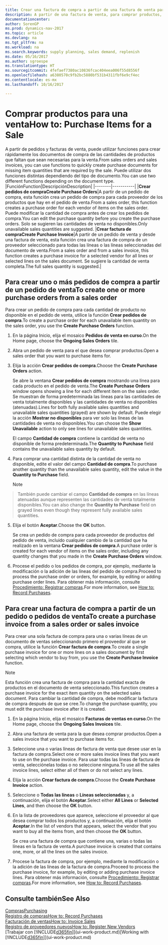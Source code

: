 ```yaml
---
title: Crear una factura de compra a partir de una factura de venta para comprar productos para una venta
description: A partir de una factura de venta, para comprar productos, puede crear una factura de compra de un proveedor.
documentationcenter: 
author: SorenGP
ms.prod: dynamics-nav-2017
ms.topic: article
ms.devlang: na
ms.tgt_pltfrm: na
ms.workload: na
ms.search.keywords: supply planning, sales demand, replenish
ms.date: 05/16/2017
ms.author: sgroespe
ms.translationtype: HT
ms.sourcegitcommit: 4fefaef7380ac10836fcac404eea006f55d8556f
ms.openlocfilehash: a6380570c9fb2bc5880bf531b4311fbf6e9cf4ec
ms.contentlocale: es-mx
ms.lasthandoff: 10/16/2017

---
```

# <a name="how-to-purchase-items-for-a-sale"></a><span data-ttu-id="630ab-103">Comprar productos para una venta</span><span class="sxs-lookup"><span data-stu-id="630ab-103">How to: Purchase Items for a Sale</span></span>
<span data-ttu-id="630ab-104">A partir de pedidos y facturas de venta, puede utilizar funciones para crear rápidamente los documentos de compra de las cantidades de productos que faltan que sean necesarias para la venta.</span><span class="sxs-lookup"><span data-stu-id="630ab-104">From sales orders and sales invoices, you can use functions to quickly create purchase documents for missing item quantities that are required by the sale.</span></span> <span data-ttu-id="630ab-105">Puede utilizar dos funciones distintas dependiendo del tipo de documento.</span><span class="sxs-lookup"><span data-stu-id="630ab-105">You can use two different functions depending on the document type.</span></span>
|<span data-ttu-id="630ab-106">Función</span><span class="sxs-lookup"><span data-stu-id="630ab-106">Function</span></span>|<span data-ttu-id="630ab-107">Descripción</span><span class="sxs-lookup"><span data-stu-id="630ab-107">Description</span></span>|
|--------|-----------|
|<span data-ttu-id="630ab-108">**Crear pedidos de compra**</span><span class="sxs-lookup"><span data-stu-id="630ab-108">**Create Purchase Orders**</span></span>|<span data-ttu-id="630ab-109">A partir de un pedido de compra, esta función crea un pedido de compra para cada proveedor de los productos que hay en el pedido de venta.</span><span class="sxs-lookup"><span data-stu-id="630ab-109">From a sales order, this function creates a purchase order for each vendor of items on the sales order.</span></span> <span data-ttu-id="630ab-110">Puede modificar la cantidad de compra antes de crear los pedidos de compra.</span><span class="sxs-lookup"><span data-stu-id="630ab-110">You can edit the purchase quantity before you create the purchase orders.</span></span> <span data-ttu-id="630ab-111">Solo se sugieren las cantidades de venta no disponibles.</span><span class="sxs-lookup"><span data-stu-id="630ab-111">Only unavailable sales quantities are suggested.</span></span>
|<span data-ttu-id="630ab-112">**Crear factura de compra**</span><span class="sxs-lookup"><span data-stu-id="630ab-112">**Create Purchase Invoice**</span></span>|<span data-ttu-id="630ab-113">A partir de un pedido de venta y desde una factura de venta, esta función crea una factura de compra de un proveedor seleccionado para todas las líneas o las líneas seleccionadas del documento de venta.</span><span class="sxs-lookup"><span data-stu-id="630ab-113">From a sales order and from a sales invoice, this function creates a purchase invoice for a selected vendor for all lines or selected lines on the sales document.</span></span> <span data-ttu-id="630ab-114">Se sugiere la cantidad de venta completa.</span><span class="sxs-lookup"><span data-stu-id="630ab-114">The full sales quantity is suggested.</span></span>|

## <a name="to-create-one-or-more-purchase-orders-from-a-sales-order"></a><span data-ttu-id="630ab-115">Para crear uno o más pedidos de compra a partir de un pedido de venta</span><span class="sxs-lookup"><span data-stu-id="630ab-115">To create one or more purchase orders from a sales order</span></span>
<span data-ttu-id="630ab-116">Para crear un pedido de compra para cada cantidad de producto no disponible en el pedido de venta, utilice la función **Crear pedidos de compra**.</span><span class="sxs-lookup"><span data-stu-id="630ab-116">To create a purchase order for each unavailable item quantity on the sales order, you use the **Create Purchase Orders** function.</span></span>

1. <span data-ttu-id="630ab-117">En la página Inicio, elija el mosaico **Pedidos de venta en curso**.</span><span class="sxs-lookup"><span data-stu-id="630ab-117">On the Home page, choose the **Ongoing Sales Orders** tile.</span></span>
2. <span data-ttu-id="630ab-118">Abra un pedido de venta para el que desea comprar productos.</span><span class="sxs-lookup"><span data-stu-id="630ab-118">Open a sales order that you want to purchase items for.</span></span>
3. <span data-ttu-id="630ab-119">Elija la acción **Crear pedidos de compra**.</span><span class="sxs-lookup"><span data-stu-id="630ab-119">Choose the **Create Purchase Orders** action.</span></span>

    <span data-ttu-id="630ab-120">Se abre la ventana **Crear pedidos de compra** mostrando una línea para cada producto en el pedido de venta.</span><span class="sxs-lookup"><span data-stu-id="630ab-120">The **Create Purchase Orders** window opens showing a line for each different item on the sales order.</span></span> <span data-ttu-id="630ab-121">Se muestran de forma predeterminada las líneas para las cantidades de venta totalmente disponibles y las cantidades de venta no disponibles (atenuadas).</span><span class="sxs-lookup"><span data-stu-id="630ab-121">Lines for both fully available sales quantities and unavailable sales quantities (grayed) are shown by default.</span></span> <span data-ttu-id="630ab-122">Puede elegir la acción **Mostrar no disponibles** para ver solo las líneas de las cantidades de venta no disponibles.</span><span class="sxs-lookup"><span data-stu-id="630ab-122">You can choose the **Show Unavailable** action to only see lines for unavailable sales quantities.</span></span>

    <span data-ttu-id="630ab-123">El campo **Cantidad de compra** contiene la cantidad de venta no disponible de forma predeterminada.</span><span class="sxs-lookup"><span data-stu-id="630ab-123">The **Quantity to Purchase** field contains the unavailable sales quantity by default.</span></span>
4. <span data-ttu-id="630ab-124">Para comprar una cantidad distinta de la cantidad de venta no disponible, edite el valor del campo **Cantidad de compra**.</span><span class="sxs-lookup"><span data-stu-id="630ab-124">To purchase another quantity than the unavailable sales quantity, edit the value in the **Quantity to Purchase** field.</span></span>

    > [!NOTE]  
>   <span data-ttu-id="630ab-125">También puede cambiar el campo **Cantidad de compra** en las líneas atenuadas aunque representen las cantidades de venta totalmente disponibles.</span><span class="sxs-lookup"><span data-stu-id="630ab-125">You can also change the **Quantity to Purchase** field on grayed lines even though they represent fully available sales quantities.</span></span>
5. <span data-ttu-id="630ab-126">Elija el botón **Aceptar**.</span><span class="sxs-lookup"><span data-stu-id="630ab-126">Choose the **OK** button.</span></span>

    <span data-ttu-id="630ab-127">Se crea un pedido de compra para cada proveedor de productos del pedido de venta, incluido cualquier cambio de la cantidad que ha realizado en la ventana **Crear pedidos de compra**.</span><span class="sxs-lookup"><span data-stu-id="630ab-127">A purchase order is created for each vendor of items on the sales order, including any quantity changes that you made in the **Create Purchase Orders** window.</span></span>
7. <span data-ttu-id="630ab-128">Procese el pedido o los pedidos de compra, por ejemplo, mediante la modificación o la adición de las líneas del pedido de compra.</span><span class="sxs-lookup"><span data-stu-id="630ab-128">Proceed to process the purchase order or orders, for example, by editing or adding purchase order lines.</span></span> <span data-ttu-id="630ab-129">Para obtener más información, consulte [Procedimiento: Registrar compras](purchasing-how-record-purchases.md).</span><span class="sxs-lookup"><span data-stu-id="630ab-129">For more information, see [How to: Record Purchases](purchasing-how-record-purchases.md).</span></span>


## <a name="to-create-a-purchase-invoice-from-a-sales-order-or-sales-invoice"></a><span data-ttu-id="630ab-130">Para crear una factura de compra a partir de un pedido o pedidos de venta</span><span class="sxs-lookup"><span data-stu-id="630ab-130">To create a purchase invoice from a sales order or sales invoice</span></span>
<span data-ttu-id="630ab-131">Para crear una sola factura de compra para una o varias líneas de un documento de ventas seleccionando primero el proveedor al que se compra, utilice la función **Crear factura de compra**.</span><span class="sxs-lookup"><span data-stu-id="630ab-131">To create a single purchase invoice for one or more lines on a sales document by first selecting which vendor to buy from, you use the **Create Purchase Invoice** function.</span></span>

> [!NOTE]  
>   <span data-ttu-id="630ab-132">Esta función crea una factura de compra para la cantidad exacta de productos en el documento de venta seleccionado.</span><span class="sxs-lookup"><span data-stu-id="630ab-132">This function creates a purchase invoice for the exact item quantity on the selected sales document.</span></span> <span data-ttu-id="630ab-133">Para cambiar la cantidad de compra, debe modificar la factura de compra después de que se cree.</span><span class="sxs-lookup"><span data-stu-id="630ab-133">To change the purchase quantity, you must edit the purchase invoice after it is created.</span></span>  

1. <span data-ttu-id="630ab-134">En la página Inicio, elija el mosaico **Facturas de ventas en curso**.</span><span class="sxs-lookup"><span data-stu-id="630ab-134">On the Home page, choose the **Ongoing Sales Invoices** tile.</span></span>
2. <span data-ttu-id="630ab-135">Abra una factura de venta para la que desea comprar productos.</span><span class="sxs-lookup"><span data-stu-id="630ab-135">Open a sales invoice that you want to purchase items for.</span></span>
3. <span data-ttu-id="630ab-136">Seleccione una o varias líneas de factura de venta que desee usar en la factura de compra.</span><span class="sxs-lookup"><span data-stu-id="630ab-136">Select one or more sales invoice lines that you want to use on the purchase invoice.</span></span> <span data-ttu-id="630ab-137">Para usar todas las líneas de factura de venta, selecciónelas todas o no seleccione ninguna.</span><span class="sxs-lookup"><span data-stu-id="630ab-137">To use all the sales invoice lines, select either all of them or do not select any lines.</span></span>
4. <span data-ttu-id="630ab-138">Elija la acción **Crear factura de compra**.</span><span class="sxs-lookup"><span data-stu-id="630ab-138">Choose the **Create Purchase Invoice** action.</span></span>
5. <span data-ttu-id="630ab-139">Seleccione o **Todas las líneas** o **Líneas seleccionadas** y, a continuación, elija el botón **Aceptar**.</span><span class="sxs-lookup"><span data-stu-id="630ab-139">Select either **All Lines** or **Selected Lines**, and then choose the **OK** button.</span></span>  
6. <span data-ttu-id="630ab-140">En la lista de proveedores que aparece, seleccione el proveedor al que desea comprar todos los productos y, a continuación, elija el botón **Aceptar**.</span><span class="sxs-lookup"><span data-stu-id="630ab-140">In the list of vendors that appears, select the vendor that you want to buy all the items from, and then choose the **OK** button.</span></span>

    <span data-ttu-id="630ab-141">Se crea una factura de compra que contiene una, varias o todas las líneas en la factura de venta.</span><span class="sxs-lookup"><span data-stu-id="630ab-141">A purchase invoice is created that contains one, more, or all the lines on the sales invoice.</span></span>
7. <span data-ttu-id="630ab-142">Procese la factura de compra, por ejemplo, mediante la modificación o la adición de las líneas de la factura de compra.</span><span class="sxs-lookup"><span data-stu-id="630ab-142">Proceed to process the purchase invoice, for example, by editing or adding purchase invoice lines.</span></span> <span data-ttu-id="630ab-143">Para obtener más información, consulte [Procedimiento: Registrar compras](purchasing-how-record-purchases.md).</span><span class="sxs-lookup"><span data-stu-id="630ab-143">For more information, see [How to: Record Purchases](purchasing-how-record-purchases.md).</span></span>

## <a name="see-also"></a><span data-ttu-id="630ab-144">Consulte también</span><span class="sxs-lookup"><span data-stu-id="630ab-144">See Also</span></span>
[<span data-ttu-id="630ab-145">Compras</span><span class="sxs-lookup"><span data-stu-id="630ab-145">Purchasing</span></span>](purchasing-manage-purchasing.md)  
[<span data-ttu-id="630ab-146">Registro de compras</span><span class="sxs-lookup"><span data-stu-id="630ab-146">How to: Record Purchases</span></span>](purchasing-how-record-purchases.md)  
[<span data-ttu-id="630ab-147">Facturación de ventas</span><span class="sxs-lookup"><span data-stu-id="630ab-147">How to: Invoice Sales</span></span>](sales-how-invoice-sales.md)  
[<span data-ttu-id="630ab-148">Registro de proveedores nuevos</span><span class="sxs-lookup"><span data-stu-id="630ab-148">How to: Register New Vendors</span></span>](purchasing-how-register-new-vendors.md)  
<span data-ttu-id="630ab-149">[Trabajar con [!INCLUDE[d365fin](includes/d365fin_md.md)]](ui-work-product.md)</span><span class="sxs-lookup"><span data-stu-id="630ab-149">[Working with [!INCLUDE[d365fin](includes/d365fin_md.md)]](ui-work-product.md)</span></span>

